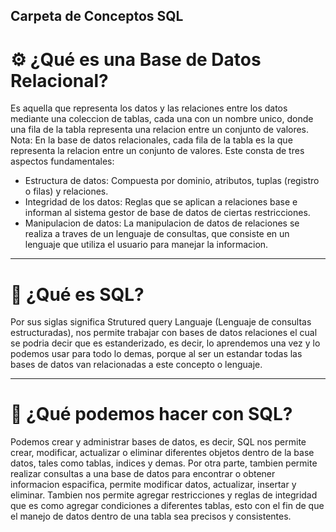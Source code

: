 ## Carpeta de Conceptos SQL

# ⚙️ ¿Qué es una Base de Datos Relacional?
Es aquella que representa los datos y las relaciones entre los datos mediante una coleccion de tablas, cada una con un nombre unico, donde una fila de la tabla representa una relacion entre un conjunto de valores. Nota: En la base de datos relacionales, cada fila de la tabla es la que representa la relacion entre un conjunto de valores. Este consta de tres aspectos fundamentales:
- Estructura de datos: Compuesta por dominio, atributos, tuplas (registro o filas) y relaciones.
- Integridad de los datos: Reglas que se aplican a relaciones base e informan al sistema gestor de base de datos de ciertas restricciones.
- Manipulacion de datos: La manipulacion de datos de relaciones se realiza a traves de un lenguaje de consultas, que consiste en un lenguaje que utiliza el usuario para manejar la informacion.

-----
# 🧱 ¿Qué es SQL?
Por sus siglas significa Strutured query Languaje (Lenguaje de consultas estructuradas), nos permite trabajar con bases de datos relaciones el cual se podria decir que es estanderizado, es decir, lo aprendemos una vez y lo podemos usar para todo lo demas, porque al ser un estandar todas las bases de datos van relacionadas a este concepto o lenguaje.


-----
# 🧠 ¿Qué podemos hacer con SQL?
Podemos crear y administrar bases de datos, es decir, SQL nos permite crear, modificar, actualizar o eliminar diferentes objetos dentro de la base datos, tales como tablas, indices y demas. Por otra parte, tambien permite realizar consultas a una base de datos para encontrar o obtener informacion espacifica, permite modificar datos, actualizar, insertar y eliminar. Tambien nos permite agregar restricciones y reglas de integridad que es como agregar condiciones a diferentes tablas, esto con el fin de que el manejo de datos dentro de una tabla sea precisos y consistentes.
